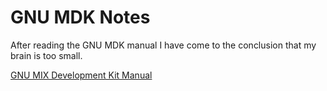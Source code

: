 # GNU MDK Notes

After reading the GNU MDK manual I have come to the conclusion that my brain is too
small.

[GNU MIX Development Kit Manual](https://www.gnu.org/software/mdk/manual/html_node/index.html)
